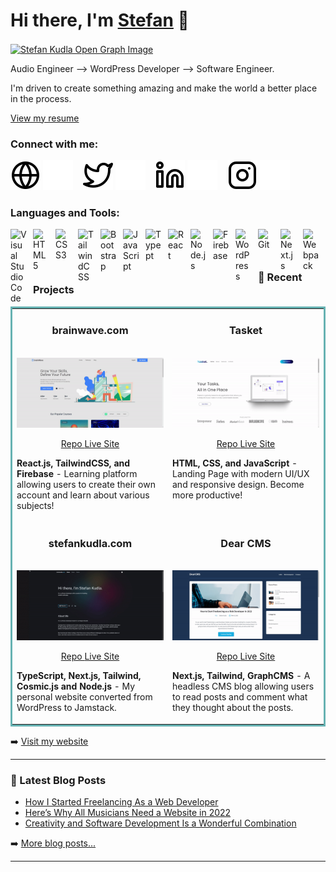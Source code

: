 # Hi there, I'm [Stefan][website] 👋

<a href="https://stefankudla.com/" target="_blank">
  <img align="center" src="https://imgix.cosmicjs.com/aa17b160-d149-11ec-9f12-9bd712c1ee68-stefankudlagithubbanner.png" alt="Stefan Kudla Open Graph Image" />
</a>

Audio Engineer --> WordPress Developer --> Software Engineer.

I'm driven to create something amazing and make the world a better place in the process.

[View my resume](https://imgix.cosmicjs.com/cc2a92d0-d14a-11ec-9f12-9bd712c1ee68-StefanKudlaResume.pdf)

### Connect with me:

[![website](./img/globe-light.svg)](https://stefankudla.com#gh-light-mode-only)
[![website](./img/globe-dark.svg)](https://stefankudla.com#gh-dark-mode-only)
&nbsp;&nbsp;
[![website](./img/twitter-light.svg)](https://twitter.com/stefankudla#gh-light-mode-only)
[![website](./img/twitter-dark.svg)](https://twitter.com/stefankudla#gh-dark-mode-only)
&nbsp;&nbsp;
[![website](./img/linkedin-light.svg)](https://linkedin.com/in/stefankudla#gh-light-mode-only)
[![website](./img/linkedin-dark.svg)](https://linkedin.com/in/stefankudla#gh-dark-mode-only)
&nbsp;&nbsp;
[![website](./img/instagram-light.svg)](https://instagram.com/stefankudla#gh-light-mode-only)
[![website](./img/instagram-dark.svg)](https://instagram.com/stefankudla#gh-dark-mode-only)

### Languages and Tools:

<img align="left" alt="Visual Studio Code" width="26px" src="https://cdn.jsdelivr.net/gh/devicons/devicon/icons/vscode/vscode-original.svg" style="padding-right:10px;" />
<img align="left" alt="HTML5" width="26px" src="https://cdn.jsdelivr.net/gh/devicons/devicon/icons/html5/html5-original.svg" style="padding-right:10px;" />
<img align="left" alt="CSS3" width="26px" src="https://cdn.jsdelivr.net/gh/devicons/devicon/icons/css3/css3-original.svg" style="padding-right:10px;" />
<img align="left" alt="TailwindCSS" width="26px" src="https://cdn.jsdelivr.net/gh/devicons/devicon/icons/tailwindcss/tailwindcss-plain.svg" style="padding-right:10px;" />
<img align="left" alt="Bootstrap" width="26px" src="https://cdn.jsdelivr.net/gh/devicons/devicon/icons/bootstrap/bootstrap-plain.svg" style="padding-right:10px;" />
<img align="left" alt="JavaScript" width="26px" src="https://cdn.jsdelivr.net/gh/devicons/devicon/icons/javascript/javascript-original.svg" style="padding-right:10px;" />
<img align="left" alt="Typept" width="26px" src="https://cdn.jsdelivr.net/gh/devicons/devicon/icons/typescript/typescript-plain.svg" style="padding-right:10px;" />
<img align="left" alt="React" width="26px" src="https://cdn.jsdelivr.net/gh/devicons/devicon/icons/react/react-original.svg" style="padding-right:10px;" />
<img align="left" alt="Node.js" width="26px" src="https://cdn.jsdelivr.net/gh/devicons/devicon/icons/nodejs/nodejs-original.svg" style="padding-right:10px;" />
<img align="left" alt="Firebase"width="26px" src="https://cdn.jsdelivr.net/gh/devicons/devicon/icons/firebase/firebase-plain.svg" style="padding-right:10px;" />
<img align="left" alt="WordPress" width="26px" src="https://cdn.jsdelivr.net/gh/devicons/devicon/icons/wordpress/wordpress-plain.svg" style="padding-right:10px;" />
<img align="left" alt="Git" width="26px" src="https://cdn.jsdelivr.net/gh/devicons/devicon/icons/git/git-original.svg" style="padding-right:10px;" />
<img align="left" alt="Next.js" width="26px" src="https://cdn.jsdelivr.net/gh/devicons/devicon/icons/nextjs/nextjs-original.svg" style="padding-right:10px;" />
<img align="left" alt="Webpack" width="26px" src="https://cdn.jsdelivr.net/gh/devicons/devicon/icons/webpack/webpack-original.svg" style="padding-right:10px;" />

<br />

---

### 📕 Recent Projects

<!-- PROJECT:START -->

<table bordercolor="#66b2b2">
  
  <tr>
    <td width="50%" valign="top">
      <h3 align="center">brainwave.com</h3>
        <br />
        <a target="_blank" href="https://brainwave2.netlify.app/">
            <img src="img/brainwave.gif" width="100%" alt="Learning App" />
        </a>
        <br />
        <p align="center">
          
  <a href="https://github.com/stefkudla/brainwave-2" target="_blank">
    Repo
  </a>  
  <a href="https://brainwave2.netlify.app/" target="_blank">
    Live Site
  </a>
      </p>
      <p><strong>React.js, TailwindCSS, and Firebase</strong> - Learning platform allowing users to create their own account and learn about various subjects!</p>
    </td>
    <td width="50%" valign="top">
      <h3 align="center">Tasket</h3>
        <br />
        <a target="_blank" href="https://tasket.netlify.app/">
            <img src="img/tasket.gif" width="100%" alt="Task App" />
        </a>
        <br />
        <p align="center">
          
  <a href="https://github.com/stefkudla/tasket-landing-page" target="_blank">
    Repo
  </a>  
  <a href="https://tasket.netlify.app/" target="_blank">
    Live Site
  </a>
      </p>
      <p><strong>HTML, CSS, and JavaScript</strong> - Landing Page with modern UI/UX and responsive design. Become more productive!</p>
    </td>
  </tr>
 
  <tr>
    <td width="50%" valign="top">
      <h3 align="center">stefankudla.com</h3>
        <br />
        <a target="_blank" href="https://stefankudla.com/">
            <img src="img/stefankudlacom.gif" width="100%" alt="Stefan Kudla Dot Com" />
        </a>
        <br />
        <p align="center">
          
  <a href="https://github.com/stefkudla/stefankudla.com" target="_blank">
    Repo
  </a>  
  <a href="https://stefankudla.com/" target="_blank">
    Live Site
  </a>
      </p>
      <p><strong>TypeScript, Next.js, Tailwind, Cosmic.js and Node.js</strong> - My personal website converted from WordPress to Jamstack.</p>
    </td>
    <td width="50%" valign="top">
      <h3 align="center">Dear CMS</h3>
        <br />
        <a target="_blank" href="https://dearcms.netlify.app/">
            <img src="img/dearcms.gif" width="100%" alt="Dear CMS" />
        </a>
        <br />
        <p align="center">
          
  <a href="https://github.com/stefkudla/dear_cms" target="_blank">
    Repo
  </a>  
  <a href="https://dearcms.netlify.app/" target="_blank">
    Live Site
  </a>
      </p>
      <p><strong>Next.js, Tailwind, GraphCMS</strong> - A headless CMS blog allowing users to read posts and comment what they thought about the posts.</p>
    </td>
  </tr>
  
</table>

<!-- PROJECT:END -->

➡️ [Visit my website](https://stefankudla.com/)

---

### 📕 Latest Blog Posts

<!-- BLOG-POST-LIST:START -->

- [How I Started Freelancing As a Web Developer](https://stefankudla.com/posts/how-i-started-freelancing-as-a-web-developer-in-2022)
- [Here’s Why All Musicians Need a Website in 2022](https://stefankudla.com/posts/heres-why-all-musicians-need-a-website-in-2022)
- [Creativity and Software Development Is a Wonderful Combination](https://stefankudla.com/posts/creativity-and-software-development-is-a-wonderful-combination)

<!-- BLOG-POST-LIST:END -->

➡️ [More blog posts...](https://stefankudla.com/posts)

---

[website]: https://stefankudla.com
[beatstore]: https://eversense.beatstars.com/
[spotifykp]: https://open.spotify.com/artist/1CSRNVYpoL50ukBdbFR3vp?si=k_6V5YaiRkideq14-IPSeA
[twitter]: https://twitter.com/stefankudla
[instagram]: https://instagram.com/stefankudla
[linkedin]: https://linkedin.com/in/stefankudla
